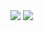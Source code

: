 
<img src="https://capsule-render.vercel.app/api?type=blur&color=gradient&height=120&section=header&text=Hi,%20I'm%20Simba&fontSize=52&fontColor=ffffff" />
<picture>
  <source
    srcset="https://github-readme-stats.vercel.app/api?username=simba950&hide=contribs,prs&show_icons=true&theme=highcontrast"
    media="(prefers-color-scheme: highcontrast)"
  />
  <img src="https://github-readme-stats.vercel.app/api?username=simba950&show_icons=true" />
</picture>
<!--
**simba950/simba950** is a ✨ _special_ ✨ repository because its `README.md` (this file) appears on your GitHub profile.

Here are some ideas to get you started:

- 🔭 I’m currently working on ...
- 🌱 I’m currently learning ...
- 👯 I’m looking to collaborate on ...
- 🤔 I’m looking for help with ...
- 💬 Ask me about ...
- 📫 How to reach me: ...
- 😄 Pronouns: ...
- ⚡ Fun fact: ...
-->
